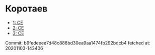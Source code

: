 # Коротаев
- [1: CE](1.md)
- [2: CE](2.md)
- [3: CE](3.md)

Commit: b9fedeeee7d48c888bd30ea9aa1474fb292bdcb4
 fetched at: 20201103-143406
